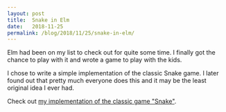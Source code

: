 ```yaml
---
layout: post
title:  Snake in Elm
date:   2018-11-25
permalink: /blog/2018/11/25/snake-in-elm/
---
```


Elm had been on my list to check out for quite some time. I finally got the chance to play with it and wrote a game to play with the kids.
<!--break-->

I chose to write a simple implementation of the classic Snake game. I later found out that pretty much everyone does this and it may be the least original idea I ever had.

Check out [my implementation of the classic game "Snake"][snake-impl].

[snake-impl]: /snake/